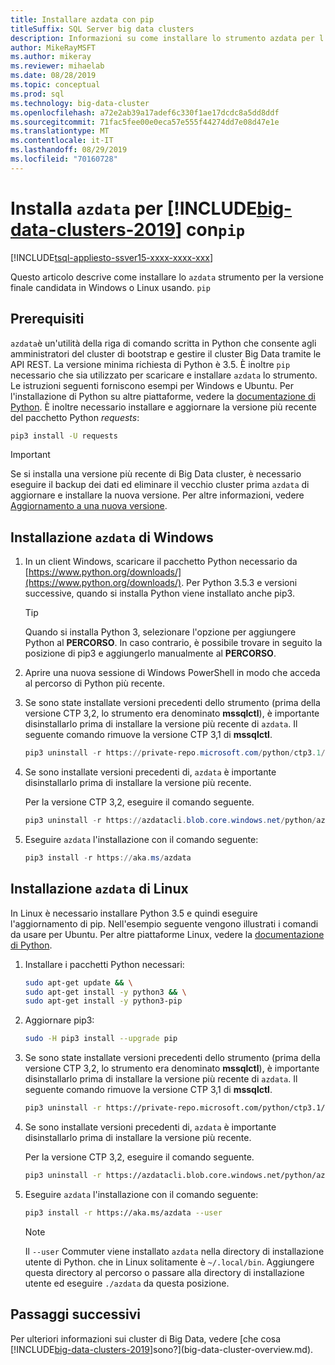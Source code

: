 ```yaml
---
title: Installare azdata con pip
titleSuffix: SQL Server big data clusters
description: Informazioni su come installare lo strumento azdata per l'installazione e [!INCLUDE[big-data-clusters-2019](../includes/ssbigdataclusters-ver15.md)] la gestione (anteprima) con pip.
author: MikeRayMSFT
ms.author: mikeray
ms.reviewer: mihaelab
ms.date: 08/28/2019
ms.topic: conceptual
ms.prod: sql
ms.technology: big-data-cluster
ms.openlocfilehash: a72e2ab39a17adef6c330f1ae17dcdc8a5dd8ddf
ms.sourcegitcommit: 71fac5fee00e0eca57e555f44274dd7e08d47e1e
ms.translationtype: MT
ms.contentlocale: it-IT
ms.lasthandoff: 08/29/2019
ms.locfileid: "70160728"
---
```

# <a name="install-azdata-for-includebig-data-clusters-2019includesssbigdataclusters-ss-novermd-using-pip"></a>Installa `azdata` per [!INCLUDE[big-data-clusters-2019](../includes/ssbigdataclusters-ss-nover.md)] con`pip`

[!INCLUDE[tsql-appliesto-ssver15-xxxx-xxxx-xxx](../includes/tsql-appliesto-ssver15-xxxx-xxxx-xxx.md)]

Questo articolo descrive come installare lo `azdata` strumento per la versione finale candidata in Windows o Linux usando. `pip`

## <a id="prerequisites"></a> Prerequisiti

`azdata`è un'utilità della riga di comando scritta in Python che consente agli amministratori del cluster di bootstrap e gestire il cluster Big Data tramite le API REST. La versione minima richiesta di Python è 3.5. È inoltre `pip` necessario che sia utilizzato per scaricare e installare `azdata` lo strumento. Le istruzioni seguenti forniscono esempi per Windows e Ubuntu. Per l'installazione di Python su altre piattaforme, vedere la [documentazione di Python](https://wiki.python.org/moin/BeginnersGuide/Download).
È inoltre necessario installare e aggiornare la versione più recente del pacchetto Python *requests*:
```bash
pip3 install -U requests
```

> [!IMPORTANT]
> Se si installa una versione più recente di Big Data cluster, è necessario eseguire il backup dei dati ed eliminare il vecchio cluster prima `azdata` di aggiornare e installare la nuova versione. Per altre informazioni, vedere [Aggiornamento a una nuova versione](deployment-upgrade.md).

## <a id="windows"></a>Installazione `azdata` di Windows

1. In un client Windows, scaricare il pacchetto Python necessario da [https://www.python.org/downloads/](https://www.python.org/downloads/). Per Python 3.5.3 e versioni successive, quando si installa Python viene installato anche pip3. 

   > [!TIP] 
   > Quando si installa Python 3, selezionare l'opzione per aggiungere Python al **PERCORSO**. In caso contrario, è possibile trovare in seguito la posizione di pip3 e aggiungerlo manualmente al **PERCORSO**.

1. Aprire una nuova sessione di Windows PowerShell in modo che acceda al percorso di Python più recente.

1. Se sono state installate versioni precedenti dello strumento (prima della versione CTP 3,2, lo strumento era denominato **mssqlctl**), è importante disinstallarlo prima di installare la versione più recente di `azdata`. Il seguente comando rimuove la versione CTP 3,1 di **mssqlctl**.

   ```powershell
   pip3 uninstall -r https://private-repo.microsoft.com/python/ctp3.1/mssqlctl/requirements.txt
   ```

1. Se sono installate versioni precedenti di, `azdata` è importante disinstallarlo prima di installare la versione più recente.

   Per la versione CTP 3,2, eseguire il comando seguente.

   ```powershell
   pip3 uninstall -r https://azdatacli.blob.core.windows.net/python/azdata/2019-ctp3.2/requirements.txt
   ```

1. Eseguire `azdata` l'installazione con il comando seguente:

   ```powershell
   pip3 install -r https://aka.ms/azdata
   ```

## <a id="linux"></a>Installazione `azdata` di Linux

In Linux è necessario installare Python 3.5 e quindi eseguire l'aggiornamento di pip. Nell'esempio seguente vengono illustrati i comandi da usare per Ubuntu. Per altre piattaforme Linux, vedere la [documentazione di Python](https://wiki.python.org/moin/BeginnersGuide/Download).

1. Installare i pacchetti Python necessari:

   ```bash
   sudo apt-get update && \
   sudo apt-get install -y python3 && \
   sudo apt-get install -y python3-pip
   ```

1. Aggiornare pip3:

   ```bash
   sudo -H pip3 install --upgrade pip
   ```

1. Se sono state installate versioni precedenti dello strumento (prima della versione CTP 3,2, lo strumento era denominato **mssqlctl**), è importante disinstallarlo prima di installare la versione più recente di `azdata`. Il seguente comando rimuove la versione CTP 3,1 di **mssqlctl**.

   ```bash
   pip3 uninstall -r https://private-repo.microsoft.com/python/ctp3.1/mssqlctl/requirements.txt
   ```

1. Se sono installate versioni precedenti di, `azdata` è importante disinstallarlo prima di installare la versione più recente.

   Per la versione CTP 3,2, eseguire il comando seguente.

   ```bash
   pip3 uninstall -r https://azdatacli.blob.core.windows.net/python/azdata/2019-ctp3.2/requirements.txt
   ```

1. Eseguire `azdata` l'installazione con il comando seguente:

   ```bash
   pip3 install -r https://aka.ms/azdata --user
   ```

   > [!NOTE]
   > Il `--user` Commuter viene installato `azdata` nella directory di installazione utente di Python. che in Linux solitamente è `~/.local/bin`. Aggiungere questa directory al percorso o passare alla directory di installazione utente ed eseguire `./azdata` da questa posizione.

## <a name="next-steps"></a>Passaggi successivi

Per ulteriori informazioni sui cluster di Big Data, vedere [che cosa [!INCLUDE[big-data-clusters-2019](../includes/ssbigdataclusters-ver15.md)]sono?](big-data-cluster-overview.md).

